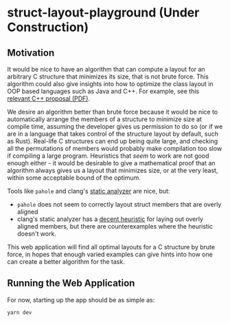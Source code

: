 # struct-layout-playground (Under Construction)

## Motivation

It would be nice to have an algorithm that can compute a layout for an arbitrary C structure that minimizes its size, that is not brute force.
This algorithm could also give insights into how to optimize the class layout in OOP based languages such as Java and C++. For example,
see this [relevant C++ proposal (PDF)](https://www.open-std.org/jtc1/sc22/wg21/docs/papers/2019/p1112r2.pdf).

We desire an algorithm better than brute force because it would be nice to automatically arrange the members of a structure to minimize size at compile time, assuming the developer gives us permission to do so (or if we are in a language that takes control of the structure layout by default, such as Rust). Real-life C structures can end up being quite large, and checking all the permutations of members would probably make compilation too slow if compiling a large program. Heuristics that _seem_ to work are not good enough either - it would be desirable to give a mathematical proof that an algorithm always gives us a layout that minimizes size, or at the very least, within some acceptable bound of the optimum.

Tools like `pahole` and clang's [static analyzer](https://clang.llvm.org/docs/analyzer/checkers.html#optin-performance-padding) are nice, but:

- `pahole` does not seem to correctly layout struct members that are overly aligned
- clang's static analyzer has a [decent heuristic](https://github.com/llvm/llvm-project/blob/dec47b76f406242dfb9d36da4d7adfb171c71104/clang/lib/StaticAnalyzer/Checkers/PaddingChecker.cpp#L232) for laying out overly aligned members, but there are counterexamples where the heuristic doesn't work.

This web application will find all optimal layouts for a C structure by brute force, in hopes that enough varied examples can give hints into how one can
create a better algorithm for the task.

## Running the Web Application

For now, starting up the app should be as simple as:

```
yarn dev
```

